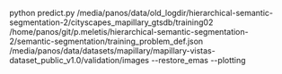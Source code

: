 
python predict.py /media/panos/data/old_logdir/hierarchical-semantic-segmentation-2/cityscapes_mapillary_gtsdb/training02 /home/panos/git/p.meletis/hierarchical-semantic-segmentation-2/semantic-segmentation/training_problem_def.json /media/panos/data/datasets/mapillary/mapillary-vistas-dataset_public_v1.0/validation/images --restore_emas --plotting

